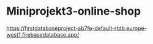 # Miniprojekt3-online-shop
https://firstdatabaseproject-ab7fe-default-rtdb.europe-west1.firebasedatabase.app/

